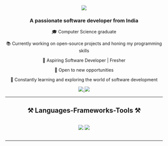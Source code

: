

<h1 align="center">
    <img src="https://readme-typing-svg.herokuapp.com/?font=Righteous&size=35&center=true&vCenter=true&width=500&height=70&duration=4000&lines=Hi+There!+👋;+I'm+Velram+Saravanan!;" />
</h1>

<h3 align="center">A passionate software developer from India</h3>
<div align="center">
  
🎓 Computer Science graduate

📚 Currently working on open-source projects and honing my programming skills

🚀 Aspiring Software Developer | Fresher

💼 Open to new opportunities

🌱 Constantly learning and exploring the world of software development
 
 </div>

 <div align="center"> 
  <a href="mailto:velramsaravanan@gmail.com">
    <img src="https://img.shields.io/badge/Gmail-333333?style=for-the-badge&logo=gmail&logoColor=red" />
  </a>

  <a href="https://www.linkedin.com/in/velram-s-b6a8a2180/" target="_blank">
    <img src="https://img.shields.io/badge/LinkedIn-0077B5?style=for-the-badge&logo=linkedin&logoColor=white" target="_blank" />
  </a>

</div>

 <hr/>

<h2 align="center">⚒️ Languages-Frameworks-Tools ⚒️</h2>
<br/>
<div align="center">
    <img src="https://skillicons.dev/icons?i=react,bootstrap,html,css,vscode,github" />
    <img src="https://skillicons.dev/icons?i=aws,nodejs,python,javascript,java,sql" /><br>
</div>

<br/>
<hr/>


  
